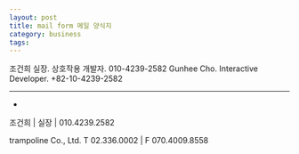 ```yaml
---
layout: post
title: mail form 메일 양식지
category: business
tags:
---
```



 조건희 실장. 상호작용 개발자. 010-4239-2582
 Gunhee Cho. Interactive Developer. +82-10-4239-2582

 ---

-
조건희 | 실장 | 010.4239.2582

trampoline Co., Ltd.
T 02.336.0002 | F 070.4009.8558
